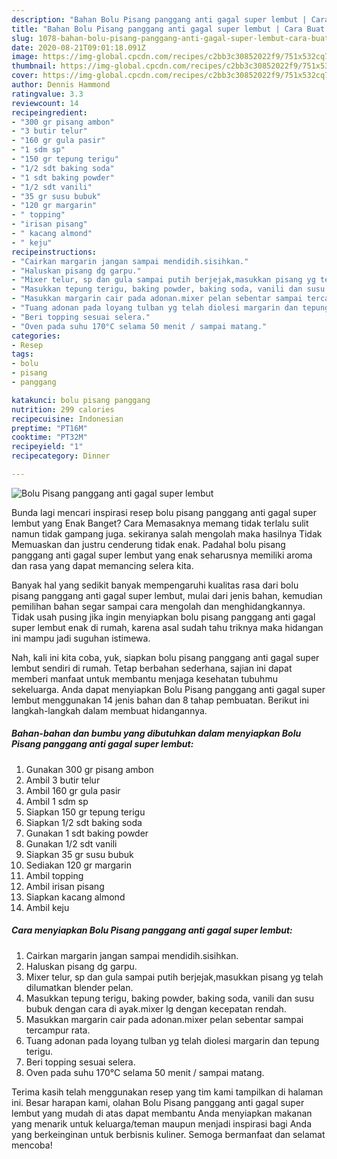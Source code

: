 ```yaml
---
description: "Bahan Bolu Pisang panggang anti gagal super lembut | Cara Buat Bolu Pisang panggang anti gagal super lembut Yang Paling Enak"
title: "Bahan Bolu Pisang panggang anti gagal super lembut | Cara Buat Bolu Pisang panggang anti gagal super lembut Yang Paling Enak"
slug: 1078-bahan-bolu-pisang-panggang-anti-gagal-super-lembut-cara-buat-bolu-pisang-panggang-anti-gagal-super-lembut-yang-paling-enak
date: 2020-08-21T09:01:18.091Z
image: https://img-global.cpcdn.com/recipes/c2bb3c30852022f9/751x532cq70/bolu-pisang-panggang-anti-gagal-super-lembut-foto-resep-utama.jpg
thumbnail: https://img-global.cpcdn.com/recipes/c2bb3c30852022f9/751x532cq70/bolu-pisang-panggang-anti-gagal-super-lembut-foto-resep-utama.jpg
cover: https://img-global.cpcdn.com/recipes/c2bb3c30852022f9/751x532cq70/bolu-pisang-panggang-anti-gagal-super-lembut-foto-resep-utama.jpg
author: Dennis Hammond
ratingvalue: 3.3
reviewcount: 14
recipeingredient:
- "300 gr pisang ambon"
- "3 butir telur"
- "160 gr gula pasir"
- "1 sdm sp"
- "150 gr tepung terigu"
- "1/2 sdt baking soda"
- "1 sdt baking powder"
- "1/2 sdt vanili"
- "35 gr susu bubuk"
- "120 gr margarin"
- " topping"
- "irisan pisang"
- " kacang almond"
- " keju"
recipeinstructions:
- "Cairkan margarin jangan sampai mendidih.sisihkan."
- "Haluskan pisang dg garpu."
- "Mixer telur, sp dan gula sampai putih berjejak,masukkan pisang yg telah dilumatkan blender pelan."
- "Masukkan tepung terigu, baking powder, baking soda, vanili dan susu bubuk dengan cara di ayak.mixer lg dengan kecepatan rendah."
- "Masukkan margarin cair pada adonan.mixer pelan sebentar sampai tercampur rata."
- "Tuang adonan pada loyang tulban yg telah diolesi margarin dan tepung terigu."
- "Beri topping sesuai selera."
- "Oven pada suhu 170°C selama 50 menit / sampai matang."
categories:
- Resep
tags:
- bolu
- pisang
- panggang

katakunci: bolu pisang panggang 
nutrition: 299 calories
recipecuisine: Indonesian
preptime: "PT16M"
cooktime: "PT32M"
recipeyield: "1"
recipecategory: Dinner

---
```



![Bolu Pisang panggang anti gagal super lembut](https://img-global.cpcdn.com/recipes/c2bb3c30852022f9/751x532cq70/bolu-pisang-panggang-anti-gagal-super-lembut-foto-resep-utama.jpg)

Bunda lagi mencari inspirasi resep bolu pisang panggang anti gagal super lembut yang Enak Banget? Cara Memasaknya memang tidak terlalu sulit namun tidak gampang juga. sekiranya salah mengolah maka hasilnya Tidak Memuaskan dan justru cenderung tidak enak. Padahal bolu pisang panggang anti gagal super lembut yang enak seharusnya memiliki aroma dan rasa yang dapat memancing selera kita.



Banyak hal yang sedikit banyak mempengaruhi kualitas rasa dari bolu pisang panggang anti gagal super lembut, mulai dari jenis bahan, kemudian pemilihan bahan segar sampai cara mengolah dan menghidangkannya. Tidak usah pusing jika ingin menyiapkan bolu pisang panggang anti gagal super lembut enak di rumah, karena asal sudah tahu triknya maka hidangan ini mampu jadi suguhan istimewa.


Nah, kali ini kita coba, yuk, siapkan bolu pisang panggang anti gagal super lembut sendiri di rumah. Tetap berbahan sederhana, sajian ini dapat memberi manfaat untuk membantu menjaga kesehatan tubuhmu sekeluarga. Anda dapat menyiapkan Bolu Pisang panggang anti gagal super lembut menggunakan 14 jenis bahan dan 8 tahap pembuatan. Berikut ini langkah-langkah dalam membuat hidangannya.

<!--inarticleads1-->

##### Bahan-bahan dan bumbu yang dibutuhkan dalam menyiapkan Bolu Pisang panggang anti gagal super lembut:

1. Gunakan 300 gr pisang ambon
1. Ambil 3 butir telur
1. Ambil 160 gr gula pasir
1. Ambil 1 sdm sp
1. Siapkan 150 gr tepung terigu
1. Siapkan 1/2 sdt baking soda
1. Gunakan 1 sdt baking powder
1. Gunakan 1/2 sdt vanili
1. Siapkan 35 gr susu bubuk
1. Sediakan 120 gr margarin
1. Ambil  topping
1. Ambil irisan pisang
1. Siapkan  kacang almond
1. Ambil  keju




<!--inarticleads2-->

##### Cara menyiapkan Bolu Pisang panggang anti gagal super lembut:

1. Cairkan margarin jangan sampai mendidih.sisihkan.
1. Haluskan pisang dg garpu.
1. Mixer telur, sp dan gula sampai putih berjejak,masukkan pisang yg telah dilumatkan blender pelan.
1. Masukkan tepung terigu, baking powder, baking soda, vanili dan susu bubuk dengan cara di ayak.mixer lg dengan kecepatan rendah.
1. Masukkan margarin cair pada adonan.mixer pelan sebentar sampai tercampur rata.
1. Tuang adonan pada loyang tulban yg telah diolesi margarin dan tepung terigu.
1. Beri topping sesuai selera.
1. Oven pada suhu 170°C selama 50 menit / sampai matang.




Terima kasih telah menggunakan resep yang tim kami tampilkan di halaman ini. Besar harapan kami, olahan Bolu Pisang panggang anti gagal super lembut yang mudah di atas dapat membantu Anda menyiapkan makanan yang menarik untuk keluarga/teman maupun menjadi inspirasi bagi Anda yang berkeinginan untuk berbisnis kuliner. Semoga bermanfaat dan selamat mencoba!

